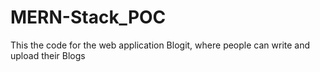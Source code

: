 # MERN-Stack_POC
This the code for the web application Blogit, where people can write and upload their Blogs
